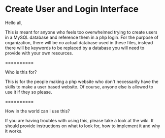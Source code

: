 Create User and Login Interface
==========

Hello all,

This is meant for anyone who feels too overwhelmed trying to create users in a MySQL database and reference them in a php login.
For the purpose of organization, there will be no actual database used in these files, instead there will be keywords to be replaced by a database you will need to provide with your own resources.

==========

Who is this for?

This is for the people making a php website who don't necessarily have the skills to make a user based website. Of course, anyone else is allowed to use it if they so please. 

==========

How in the world can I use this?

If you are having troubles with using this, please take a look at the wiki. It should provide instructions on what to look for, how to implement it and why it works.
